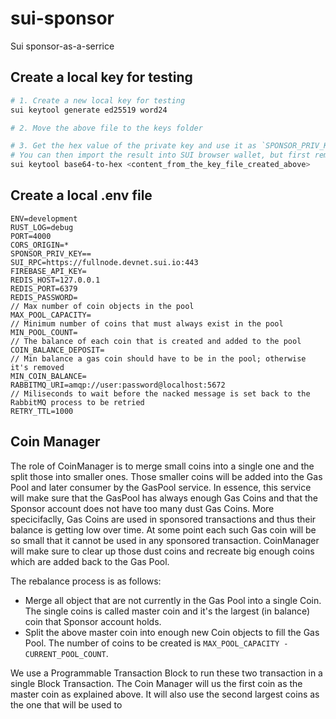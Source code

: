 # sui-sponsor
Sui sponsor-as-a-serrice

## Create a local key for testing

```bash
# 1. Create a new local key for testing
sui keytool generate ed25519 word24

# 2. Move the above file to the keys folder

# 3. Get the hex value of the private key and use it as `SPONSOR_PRIV_KEY` env variable
# You can then import the result into SUI browser wallet, but first remove the first two characters (00)
sui keytool base64-to-hex <content_from_the_key_file_created_above>
```

## Create a local .env file

```
ENV=development
RUST_LOG=debug
PORT=4000
CORS_ORIGIN=*
SPONSOR_PRIV_KEY==
SUI_RPC=https://fullnode.devnet.sui.io:443
FIREBASE_API_KEY=
REDIS_HOST=127.0.0.1
REDIS_PORT=6379
REDIS_PASSWORD=
// Max number of coin objects in the pool
MAX_POOL_CAPACITY=
// Minimum number of coins that must always exist in the pool
MIN_POOL_COUNT=
// The balance of each coin that is created and added to the pool
COIN_BALANCE_DEPOSIT=
// Min balance a gas coin should have to be in the pool; otherwise it's removed
MIN_COIN_BALANCE=
RABBITMQ_URI=amqp://user:password@localhost:5672
// Miliseconds to wait before the nacked message is set back to the RabbitMQ process to be retried
RETRY_TTL=1000
```

## Coin Manager
The role of CoinManager is to merge small coins into a single one and the split those into smaller ones. Those smaller coins will be added into the Gas Pool and later consumer by the GasPool service. In essence, this service will make sure that the GasPool has always enough Gas Coins and that the Sponsor account does not have too many dust Gas Coins. More specicifaclly, Gas Coins are used in sponsored transactions and thus their balance is getting low over time. At some point each such Gas coin will be so small that it cannot be used in any sponsored transaction. CoinManager will make sure to clear up those dust coins and recreate big enough coins which are added back to the Gas Pool.

The rebalance process is as follows:
- Merge all object that are not currently in the Gas Pool into a single Coin. The single coins is called master coin and it's the largest (in balance) coin that Sponsor account holds.
- Split the above master coin into enough new Coin objects to fill the Gas Pool. The number of coins to be created is `MAX_POOL_CAPACITY - CURRENT_POOL_COUNT`.

We use a Programmable Transaction Block to run these two transaction in a single Block Transaction. The Coin Manager will us the first coin as the master coin as explained above. It will also use the second largest coins as the one that will be used to 
